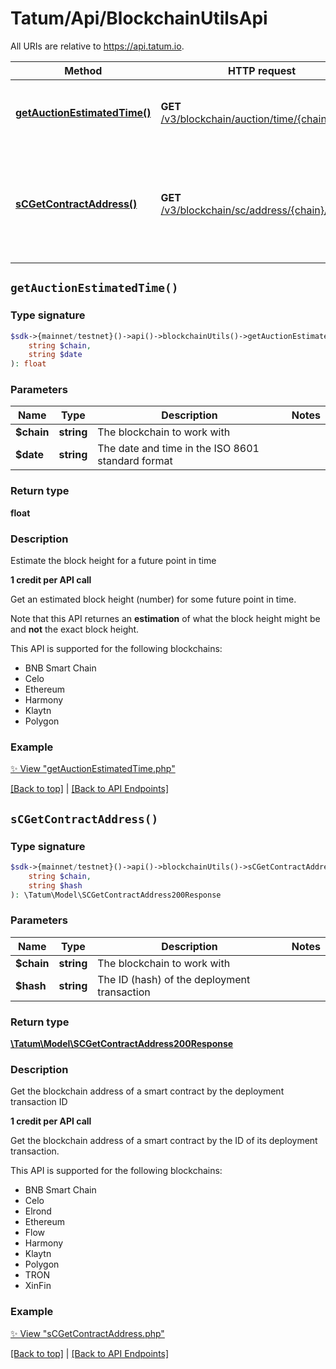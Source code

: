 # Tatum/Api/BlockchainUtilsApi

All URIs are relative to https://api.tatum.io.

Method | HTTP request | Description
------------- | ------------- | -------------
[**getAuctionEstimatedTime()**](#getauctionestimatedtime) | **GET** [/v3/blockchain/auction/time/{chain}/{date}](https://apidoc.tatum.io/tag/Blockchain-utils/#operation/GetAuctionEstimatedTime) | Estimate the block height for a future point in time
[**sCGetContractAddress()**](#scgetcontractaddress) | **GET** [/v3/blockchain/sc/address/{chain}/{hash}](https://apidoc.tatum.io/tag/Blockchain-utils/#operation/SCGetContractAddress) | Get the blockchain address of a smart contract by the deployment transaction ID


## `getAuctionEstimatedTime()`

### Type signature

```php
$sdk->{mainnet/testnet}()->api()->blockchainUtils()->getAuctionEstimatedTime(
    string $chain,
    string $date
): float
```

### Parameters

Name | Type | Description  | Notes
------------- | ------------- | ------------- | -------------
 **$chain** | **string**  | The blockchain to work with |
 **$date** | **string**  | The date and time in the ISO 8601 standard format |

### Return type

**float**

### Description

Estimate the block height for a future point in time

<p><b>1 credit per API call</b></p> <p>Get an estimated block height (number) for some future point in time.</p> <p>Note that this API returnes an <b>estimation</b> of what the block height might be and <b>not</b> the exact block height.</p> <p>This API is supported for the following blockchains:</p> <ul> <li>BNB Smart Chain</li> <li>Celo</li> <li>Ethereum</li> <li>Harmony</li> <li>Klaytn</li> <li>Polygon</li> </ul>

### Example

[✨ View "getAuctionEstimatedTime.php"](../../examples/Api/BlockchainUtilsApi/getAuctionEstimatedTime.php)

[[Back to top]](#) | [[Back to API Endpoints]](../index.md#api-endpoints)

## `sCGetContractAddress()`

### Type signature

```php
$sdk->{mainnet/testnet}()->api()->blockchainUtils()->sCGetContractAddress(
    string $chain,
    string $hash
): \Tatum\Model\SCGetContractAddress200Response
```

### Parameters

Name | Type | Description  | Notes
------------- | ------------- | ------------- | -------------
 **$chain** | **string**  | The blockchain to work with |
 **$hash** | **string**  | The ID (hash) of the deployment transaction |

### Return type

[**\Tatum\Model\SCGetContractAddress200Response**](../Model/SCGetContractAddress200Response.md)

### Description

Get the blockchain address of a smart contract by the deployment transaction ID

<p><b>1 credit per API call</b></p> <p>Get the blockchain address of a smart contract by the ID of its deployment transaction.</p> <p>This API is supported for the following blockchains:</p> <ul> <li>BNB Smart Chain</li> <li>Celo</li> <li>Elrond</li> <li>Ethereum</li> <li>Flow</li> <li>Harmony</li> <li>Klaytn</li> <li>Polygon</li> <li>TRON</li> <li>XinFin</li> </ul>

### Example

[✨ View "sCGetContractAddress.php"](../../examples/Api/BlockchainUtilsApi/sCGetContractAddress.php)

[[Back to top]](#) | [[Back to API Endpoints]](../index.md#api-endpoints)
